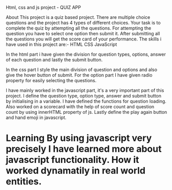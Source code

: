Html, css and js project - QUIZ APP

About
This project is a quiz based project. There are multiple choice questions and the project has 4 types of different choices. Your task is to complete the quiz by attempting all the questions. For attempting the question you have to select one option then submit it. After submitting all the questions you will get the score card of your performance.
The skills i have used in this project are:-
HTML
CSS
JavaScript

In the html part i have given the division for question types, options, answer of each question and lastly the submit button.

In the css part I style the main division of question and options and also give the hover button of submit. For the option part I have given radio property for easily selecting the questions.

I have mainly worked in the javascript part, it's a very important part of this project. I define the question type, option type, answer and submit button by initialising in a variable. I have defined the functions for question loading. Also worked on a scorecard with the help of score count and question count by using innerHTML property of js. Lastly define the play again button and hand emoji in javascript.

Learning
By using javascript very precisely I have learned more about javascript functionality. How it worked dynamatily in real world entities.
=======

